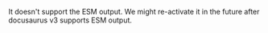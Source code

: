 It doesn't support the ESM output. We might re-activate it in the future after docusaurus v3 supports ESM output.
